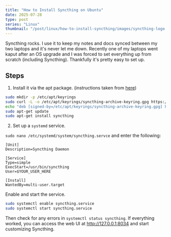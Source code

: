 ```yaml
---
title: "How to Install Syncthing on Ubuntu"
date: 2025-07-28
type: post
series: "Linux"
thumbnail: "/post/linux/how-to-install-syncthing/images/syncthing-logo.png"
---
```


Syncthing rocks. I use it to keep my notes and docs synced between my two laptops and it's never let me down. Recently one of my laptops went kaput after an OS upgrade and I was forced to set everything up from scratch (including Syncthing). Thankfully it's pretty easy to set up.

## Steps

1. Install it via the apt package. (instructions taken from [here](https://apt.syncthing.net/))

```bash
sudo mkdir -p /etc/apt/keyrings
sudo curl -L -o /etc/apt/keyrings/syncthing-archive-keyring.gpg https://syncthing.net/release-key.gpg
echo "deb [signed-by=/etc/apt/keyrings/syncthing-archive-keyring.gpg] https://apt.syncthing.net/ syncthing stable" | sudo tee /etc/apt/sources.list.d/syncthing.list
sudo apt-get update
sudo apt-get install syncthing
```

2. Set up a `systemd` service.

`sudo nano /etc/systemd/system/syncthing.servce` and enter the following:

```
[Unit]
Description=Syncthing Daemon

[Service]
Type=simple
ExecStart=/usr/bin/syncthing
User=$YOUR_USER_HERE

[Install]
WantedBy=multi-user.target
```

Enable and start the service.

```bash
sudo systemctl enable syncthing.service
sudo systemctl start syncthing.service
```

Then check for any errors in `systemctl status syncthing`. If everything worked, you can access the web UI at http://127.0.0.1:8034 and start customizing Syncthing.
